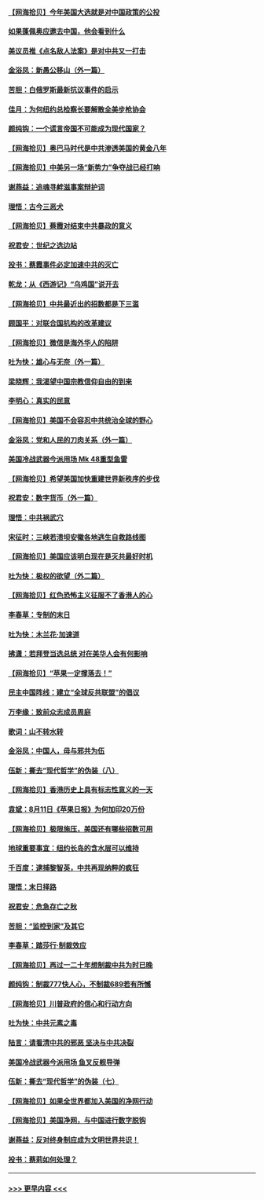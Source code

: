 #### [【网海拾贝】今年美国大选就是对中国政策的公投](../pages/nsc993/n12350973.md?t=08240702) 
#### [如果蓬佩奥应邀去中国，他会看到什么](../pages/nsc993/n12350945.md?t=08240702) 
#### [美议员推《点名敌人法案》是对中共又一打击](../pages/nsc993/n12350765.md?t=08240702) 
#### [金浴凤：新愚公移山（外一篇）](../pages/nsc993/n12350253.md?t=08240702) 
#### [苦胆：白俄罗斯最新抗议事件的启示](../pages/nsc993/n12349989.md?t=08240702) 
#### [佳月：为何纽约总检察长要解散全美步枪协会](../pages/nsc993/n12349939.md?t=08240702) 
#### [颜纯钩：一个谎言帝国不可能成为现代国家？](../pages/nsc993/n12349898.md?t=08240702) 
#### [【网海拾贝】奥巴马时代是中共渗透美国的黄金八年](../pages/nsc993/n12349284.md?t=08240702) 
#### [【网海拾贝】中美另一场“新势力”争夺战已经打响](../pages/nsc993/n12346998.md?t=08240702) 
#### [谢燕益：追魂寻衅滋事案辩护词](../pages/nsc993/n12346892.md?t=08240702) 
#### [理悟：古今三恶犬](../pages/nsc993/n12345190.md?t=08240702) 
#### [【网海拾贝】蔡霞对结束中共暴政的意义](../pages/nsc993/n12344263.md?t=08240702) 
#### [祝君安：世纪之选边站](../pages/nsc993/n12342382.md?t=08240702) 
#### [投书：蔡霞事件必定加速中共的灭亡](../pages/nsc993/n12341881.md?t=08240702) 
#### [乾龙：从《西游记》“乌鸡国”说开去](../pages/nsc993/n12341690.md?t=08240702) 
#### [【网海拾贝】中共最近出的招数都是下三滥](../pages/nsc993/n12341593.md?t=08240702) 
#### [顾国平：对联合国机构的改革建议](../pages/nsc993/n12339928.md?t=08240702) 
#### [【网海拾贝】微信是海外华人的陷阱](../pages/nsc993/n12338868.md?t=08240702) 
#### [吐为快：雄心与无奈（外一篇）](../pages/nsc993/n12338132.md?t=08240702) 
#### [梁晓辉：我渴望中国宗教信仰自由的到来](../pages/nsc993/n12336657.md?t=08240702) 
#### [李明心：真实的民意](../pages/nsc993/n12336089.md?t=08240702) 
#### [【网海拾贝】美国不会容忍中共统治全球的野心](../pages/nsc993/n12336063.md?t=08240702) 
#### [金浴凤：党和人民的刀肉关系（外一篇）](../pages/nsc993/n12335834.md?t=08240702) 
#### [美国冷战武器今派用场 Mk 48重型鱼雷](../pages/nsc993/n12335354.md?t=08240702) 
#### [【网海拾贝】希望美国加快重建世界新秩序的步伐](../pages/nsc993/n12334224.md?t=08240702) 
#### [祝君安：数字货币（外一篇）](../pages/nsc993/n12334186.md?t=08240702) 
#### [理悟：中共祸武穴](../pages/nsc993/n12333962.md?t=08240702) 
#### [宋征时：三峡若溃坝安徽各地逃生自救路线图](../pages/nsc993/n12332450.md?t=08240702) 
#### [【网海拾贝】美国应该明白现在是灭共最好时机](../pages/nsc993/n12332313.md?t=08240702) 
#### [吐为快：极权的欲望（外二篇）](../pages/nsc993/n12332089.md?t=08240702) 
#### [【网海拾贝】红色恐怖主义征服不了香港人的心](../pages/nsc993/n12329296.md?t=08240702) 
#### [李春草：专制的末日](../pages/nsc993/n12329079.md?t=08240702) 
#### [吐为快：木兰花‧加速道](../pages/nsc993/n12327366.md?t=08240702) 
#### [拂潇：若拜登当选总统 对在美华人会有何影响](../pages/nsc993/n12295996.md?t=08240702) 
#### [【网海拾贝】“苹果一定撑落去！”](../pages/nsc993/n12326784.md?t=08240702) 
#### [民主中国阵线：建立“全球反共联盟”的倡议](../pages/nsc993/n12324177.md?t=08240702) 
#### [万李缘：致前众志成员周庭](../pages/nsc993/n12324635.md?t=08240702) 
#### [歌词：山不转水转](../pages/nsc993/n12324599.md?t=08240702) 
#### [金浴凤：中国人，毋与邪共为伍](../pages/nsc993/n12324257.md?t=08240702) 
#### [伍新：撕去“现代哲学”的伪装（八）](../pages/nsc993/n12324188.md?t=08240702) 
#### [【网海拾贝】香港历史上具有标志性意义的一天](../pages/nsc993/n12324021.md?t=08240702) 
#### [袁斌：8月11日《苹果日报》为何加印20万份](../pages/nsc993/n12323955.md?t=08240702) 
#### [【网海拾贝】极限施压，美国还有哪些招数可用](../pages/nsc993/n12322512.md?t=08240702) 
#### [地球重要事宜：纽约长岛的含水层可以维持](../pages/nsc993/n12321844.md?t=08240702) 
#### [千百度：逮捕黎智英，中共再现纳粹的疯狂](../pages/nsc993/n12321777.md?t=08240702) 
#### [理悟：末日择路](../pages/nsc993/n12320812.md?t=08240702) 
#### [祝君安：危急存亡之秋](../pages/nsc993/n12320795.md?t=08240702) 
#### [苦胆：“监控到家”及其它](../pages/nsc993/n12320751.md?t=08240702) 
#### [李春草：踏莎行·制裁效应](../pages/nsc993/n12318290.md?t=08240702) 
#### [【网海拾贝】再过一二十年想制裁中共为时已晚](../pages/nsc993/n12318195.md?t=08240702) 
#### [颜纯钩：制裁777快人心，不制裁689若有所憾](../pages/nsc993/n12316912.md?t=08240702) 
#### [【网海拾贝】川普政府的信心和行动方向](../pages/nsc993/n12316673.md?t=08240702) 
#### [吐为快：中共元素之毒](../pages/nsc993/n12316547.md?t=08240702) 
#### [陆言：请看清中共的邪恶 坚决与中共决裂](../pages/nsc993/n12315784.md?t=08240702) 
#### [美国冷战武器今派用场 鱼叉反舰导弹](../pages/nsc993/n12316258.md?t=08240702) 
#### [伍新：撕去“现代哲学”的伪装（七）](../pages/nsc993/n12315846.md?t=08240702) 
#### [【网海拾贝】如果全世界都加入美国的净网行动](../pages/nsc993/n12315588.md?t=08240702) 
#### [【网海拾贝】美国净网，与中国进行数字脱钩](../pages/nsc993/n12312813.md?t=08240702) 
#### [谢燕益：反对终身制应成为文明世界共识！](../pages/nsc993/n12310465.md?t=08240702) 
#### [投书：蔡莉如何处理？](../pages/nsc993/n12310224.md?t=08240702) 

----
#### [ >>> 更早内容 <<< ](../indexes/nsc993-earlier.md)
